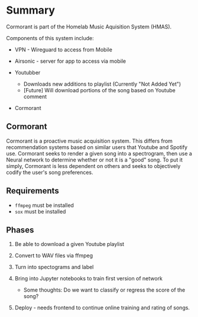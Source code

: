 # Summary
Cormorant is part of the Homelab Music Aquisition System (HMAS).

Components of this system include:
- VPN - Wireguard to access from Mobile
- Airsonic - server for app to access via mobile
- Youtubber
	+ Downloads new additions to playlist (Currently "Not Added Yet")
	+ [Future] Will download portions of the song based on Youtube comment

- Cormorant

## Cormorant

Cormorant is a proactive music acquisition system.  This differs from recommendation systems based on similar users that Youtube and Spotify use.  Cormorant seeks to render a given song into a spectrogram, then use a Neural network to determine whether or not it is a "good" song.  To put it simply, Cormorant is less dependent on others and seeks to objectively codify the user's song preferences.


## Requirements
- `ffmpeg` must be installed
- `sox` must be installed	

## Phases
1.  Be able to download a given Youtube playlist
2.  Convert to WAV files via ffmpeg
3.  Turn into spectograms and label

4.  Bring into Jupyter notebooks to train first version of network
	  - Some thoughts: Do we want to classify or regress the score of the song?

5.  Deploy - needs frontend to continue online training and rating of songs.

